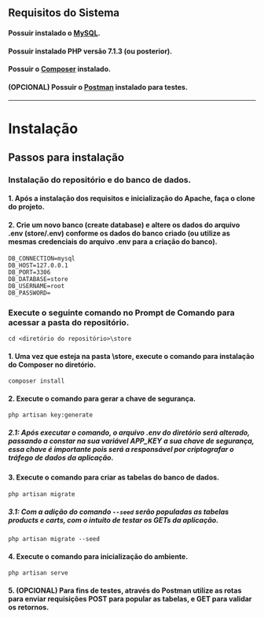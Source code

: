 ## Requisitos do Sistema

#### Possuir instalado o [MySQL][1].

#### Possuir instalado PHP versão 7.1.3 (ou posterior).

#### Possuir o [Composer][2] instalado.

#### (OPCIONAL) Possuir o [Postman][3] instalado para testes.
---------------------------------


# Instalação

## Passos para instalação

### Instalação do repositório e do banco de dados.

#### 1. Após a instalação dos requisitos e inicialização do Apache, faça o clone do projeto.

#### 2. Crie um novo banco (create database) e altere os dados do arquivo .env (store/.env) conforme os dados do banco criado (ou utilize as mesmas credenciais do arquivo .env para a criação do banco).
    
    DB_CONNECTION=mysql
    DB_HOST=127.0.0.1
    DB_PORT=3306
    DB_DATABASE=store
    DB_USERNAME=root
    DB_PASSWORD=


### Execute o seguinte comando no Prompt de Comando para acessar a pasta do repositório.

    cd <diretório do repositório>\store

#### 1. Uma vez que esteja na pasta \store, execute o comando para instalação do Composer no diretório.

	composer install

#### 2. Execute o comando para gerar a **chave de segurança**.

    php artisan key:generate

##### 2.1: Após executar o comando, o arquivo **.env** do diretório será alterado, passando a constar na sua variável **APP_KEY** a sua chave de segurança, essa chave é importante pois será a responsável por criptografar o tráfego de dados da aplicação.

#### 3. Execute o comando para criar as tabelas do banco de dados.

	php artisan migrate

##### 3.1: Com a adição do comando `--seed` serão populadas as tabelas products e carts, com o intuito de testar os GETs da aplicação.

    php artisan migrate --seed

#### 4. Execute o comando para inicialização do ambiente.
	
    php artisan serve

#### 5. (OPCIONAL) Para fins de testes, através do Postman utilize as rotas para enviar requisições POST para popular as tabelas, e GET para validar os retornos. 

[1]: https://www.mysql.com/downloads/
[2]: https://getcomposer.org/
[3]: https://www.getpostman.com/
